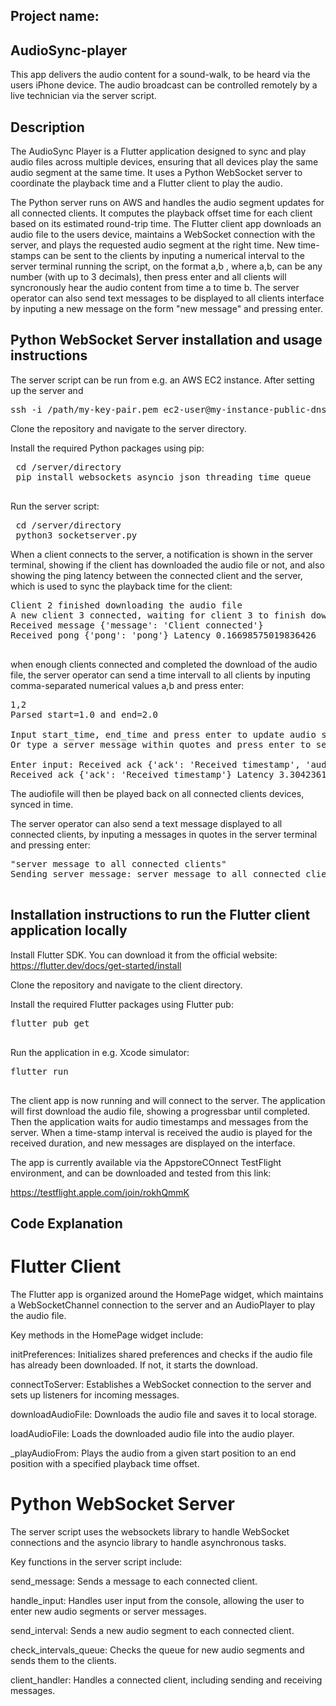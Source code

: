 ## Project name:
## AudioSync-player
This app delivers the audio content for a sound-walk, to be heard via the users iPhone device. The audio broadcast can be controlled remotely by a live technician via the server script. 

## Description
The AudioSync Player is a Flutter application designed to sync and play audio files across multiple devices, ensuring that all devices play the same audio segment at the same time. It uses a Python WebSocket server to coordinate the playback time and a Flutter client to play the audio.

The Python server runs on AWS and handles the audio segment updates for all connected clients. It computes the playback offset time for each client based on its estimated round-trip time. The Flutter client app downloads an audio file to the users device, maintains a WebSocket connection with the server, and plays the requested audio segment at the right time. New time-stamps can be sent to the clients by inputing a numerical interval to the server terminal running the script, on the format a,b , where a,b, can be any number (with up to 3 decimals), then press enter and all clients will syncronously hear the audio content from time a to time b. The server operator can also send text messages to be displayed to all clients interface by inputing a new message on the form "new message" and pressing enter.

## Python WebSocket Server installation and usage instructions 

The server script can be run from e.g. an AWS EC2 instance. After setting up the server and 

<pre>
ssh -i /path/my-key-pair.pem ec2-user@my-instance-public-dns
</pre>

Clone the repository and navigate to the server directory.

Install the required Python packages using pip:

 <pre>
 cd /server/directory
 pip install websockets asyncio json threading time queue
 </pre>

Run the server script:

<pre>
 cd /server/directory
 python3 socketserver.py
</pre>


When a client connects to the server, a notification is shown in the server terminal, showing if the client has downloaded the audio file or not,
and also showing the ping latency between the connected client and the server, which is used to sync the playback time for the client:

 <pre>
Client 2 finished downloading the audio file
A new client 3 connected, waiting for client 3 to finish downloading the audio file
Received message {'message': 'Client connected'}
Received pong {'pong': 'pong'} Latency 0.16698575019836426
 </pre>

when enough clients connected and completed the download of the audio file, the server operator can send a time intervall to all clients by inputing comma-separated numerical values a,b and press enter:

<pre>
1,2
Parsed start=1.0 and end=2.0

Input start_time, end_time and press enter to update audio segment for all clients.
Or type a server message within quotes and press enter to send to all clients.

Enter input: Received ack {'ack': 'Received timestamp', 'audioDownloaded': True} Latency 0.22440719604492188
Received ack {'ack': 'Received timestamp'} Latency 3.3042361736297607
</pre>

The audiofile will then be played back on all connected clients devices, synced in time.

The server operator can also send a text message displayed to all connected clients, by inputing a messages in quotes in the server terminal and pressing enter: 

 <pre>
"server message to all connected clients"
Sending server message: server message to all connected clients
 </pre>


## Installation instructions to run the Flutter client application locally

Install Flutter SDK. You can download it from the official website: https://flutter.dev/docs/get-started/install

Clone the repository and navigate to the client directory.

Install the required Flutter packages using Flutter pub:

 <pre>
flutter pub get
 </pre>

Run the application in e.g. Xcode simulator:

 <pre>
flutter run
 </pre>

The client app is now running and will connect to the server. The application will first download the audio file, showing a progressbar until completed. Then the application waits for audio timestamps and messages from the server. When a time-stamp interval is received the audio is played for the received duration, and new messages are displayed on the interface.

The app is currently available via the AppstoreCOnnect TestFlight environment, and can be downloaded and tested from this link:

https://testflight.apple.com/join/rokhQmmK


## Code Explanation

# Flutter Client
The Flutter app is organized around the HomePage widget, which maintains a WebSocketChannel connection to the server and an AudioPlayer to play the audio file.

Key methods in the HomePage widget include:

initPreferences: Initializes shared preferences and checks if the audio file has already been downloaded. If not, it starts the download.

connectToServer: Establishes a WebSocket connection to the server and sets up listeners for incoming messages.

downloadAudioFile: Downloads the audio file and saves it to local storage.

loadAudioFile: Loads the downloaded audio file into the audio player.

_playAudioFrom: Plays the audio from a given start position to an end position with a specified playback time offset.

# Python WebSocket Server
The server script uses the websockets library to handle WebSocket connections and the asyncio library to handle asynchronous tasks.

Key functions in the server script include:

send_message: Sends a message to each connected client.

handle_input: Handles user input from the console, allowing the user to enter new audio segments or server messages.

send_interval: Sends a new audio segment to each connected client.

check_intervals_queue: Checks the queue for new audio segments and sends them to the clients.

client_handler: Handles a connected client, including sending and receiving messages.

